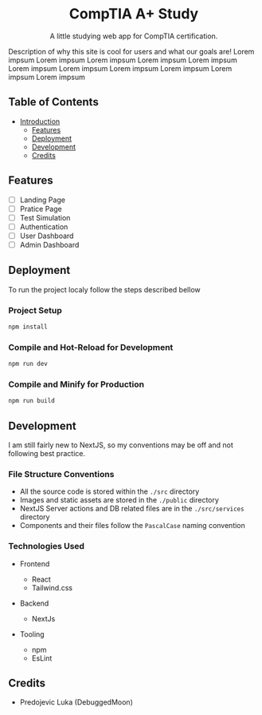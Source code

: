 <div id="introduction" align="center">
	<h1>CompTIA A+ Study</h1>
	<p>A little studying web app for CompTIA certification.</p>
</div>
<p>
	Description of why this site is cool for users and what our goals are!
	Lorem impsum Lorem impsum Lorem impsum Lorem impsum Lorem impsum Lorem impsum
	Lorem impsum Lorem impsum Lorem impsum Lorem impsum Lorem impsum
</p>

## Table of Contents
- [Introduction](#introduction)
	* [Features](#features)
	* [Deployment](#deployment)
	* [Development](#development)
	* [Credits](#credits)

## Features
- [ ] Landing Page
- [ ] Pratice Page
- [ ] Test Simulation
- [ ] Authentication
- [ ] User Dashboard
- [ ] Admin Dashboard

## Deployment
To run the project localy follow the steps described bellow
### Project Setup

```sh
npm install
```

### Compile and Hot-Reload for Development

```sh
npm run dev
```

### Compile and Minify for Production

```sh
npm run build
```

## Development
<!-- TODO: Remake this section, It's ugly! Have the catogries be sub headers and use images for each technology. Try making it look more interessting :D -->
I am still fairly new to NextJS, so my conventions may be off and not following best practice.
### File Structure Conventions
 - All the source code is stored within the `./src` directory
 - Images and static assets are stored in the `./public` directory
 - NextJS Server actions and DB related files are in the `./src/services` directory
 - Components and their files follow the `PascalCase` naming convention

### Technologies Used
* Frontend
	* React
	* Tailwind.css

* Backend
	* NextJs

* Tooling
	* npm
	* EsLint

## Credits
  - Predojevic Luka (DebuggedMoon)